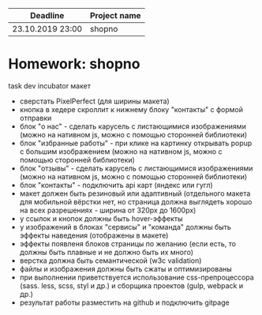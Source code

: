 | Deadline  | Project name |
|-----------|--------------|
| 23.10.2019 23:00 | shopno |

# Homework: shopno
 
task dev incubator
макет

* сверстать PixelPerfect (для ширины макета)
* кнопка в хедере скроллит к нижнему блоку "контакты" с формой отправки
* блок "о нас" - сделать карусель с листающимися изображениями (можно на нативном js, можно с помощью сторонней библиотеки)
* блок "избранные работы" - при клике на картинку открывать popup с  большим изображением (можно на нативном js, можно с помощью сторонней библиотеки)
* блок "отзывы" - сделать карусель с листающимися изображениями (можно на нативном js, можно с помощью сторонней библиотеки)
* блок "контакты" - подключить api карт (яндекс или гугл)
* макет должен быть резиновый или адаптивный (отдельного макета для мобильной вёрстки нет, но страница должна выглядеть хорошо на всех разрешениях - ширина от 320px до 1600px)
* у ссылок и кнопок должны быть hover-эффекты
* у изображений в блоках "сервисы" и "команда" должны быть эффекты наведения (отображены в макете)
* эффекты появленя блоков страницы по желанию (если есть, то должны быть плавные и не должно быть их много)
* верстка должна быть семантической (w3c validation)
* файлы и изображения должны быть сжаты и оптимизированы
* при выполнении приветствуется использование css-препроцессора (sass. less, scss, styl и др.) и сборщика проектов (gulp, webpack и др.)
* результат работы разместить на github и подключить gitpage
